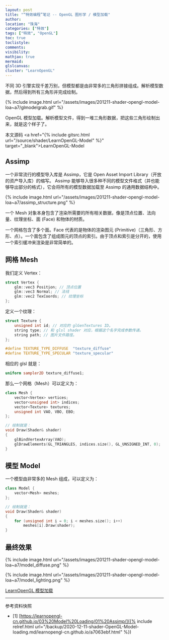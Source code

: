 ```yaml
---
layout: post
title: "“特效编程”笔记 -- OpenGL 图形学 / 模型加载"
author:
location: "珠海"
categories: ["特效"]
tags: ["特效", "OpenGL"]
toc: true
toclistyle:
comments:
visibility:
mathjax: true
mermaid:
glslcanvas:
cluster: "LearnOpenGL"
---
```


不同 3D 引擎实现千差万别，但模型都是由非常多的三角形拼接组成。解析模型数据，然后得到所有三角形并完成绘制。

{% include image.html url="/assets/images/201211-shader-opengl-model-loa~a7/glmodelgrab.gif" %}

OpenGL 模型加载。解析模型文件，得到一堆三角形数据，把这些三角形绘制出来，就是这个样子了。

本文源码 <a href="{% include gitsrc.html url="/source/shader/LearnOpenGL-Model" %}" target="_blank">LearnOpenGL-Model</a>


## Assimp

一个非常流行的模型导入库是 Assimp，它是 Open Asset Import Library（开放的资产导入库）的缩写。
Assimp 能够导入很多种不同的模型文件格式（并也能够导出部分的格式），它会将所有的模型数据加载至 Assimp 的通用数据结构中。

{% include image.html url="/assets/images/201211-shader-opengl-model-loa~a7/assimp_structure.png" %}

一个 Mesh 对象本身包含了渲染所需要的所有相关数据，像是顶点位置、法向量、纹理坐标、面 (Face) 和物体的材质。

一个网格包含了多个面。Face 代表的是物体的渲染图元 (Primitive)（三角形、方形、点）。一个面包含了组成图元的顶点的索引。由于顶点和索引是分开的，使用一个索引缓冲来渲染是非常简单的。


## 网格 Mesh

我们定义 Vertex：

```cpp
struct Vertex {
    glm::vec3 Position; // 顶点位置
    glm::vec3 Normal; // 法线
    glm::vec2 TexCoords; // 纹理坐标
};
```

定义一个纹理：

```cpp
struct Texture {
    unsigned int id; // 对应的 glGenTextures ID。
    string type; // 和 glsl shader 对应，根据这个名字完成参数传递。
    string path; // 图片文件路径。
};

#define TEXTURE_TYPE_DIFFUSE  "texture_diffuse"
#define TEXTURE_TYPE_SPECULAR "texture_specular"
```

相应的 glsl 就是：

```glsl
uniform sampler2D texture_diffuse1;
```

那么一个网格（Mesh）可以定义为：

```cpp
class Mesh {
    vector<Vertex> vertices;
    vector<unsigned int> indices;
    vector<Texture> textures;
    unsigned int VAO, VBO, EBO;
};

// 绘制就是：
void Draw(Shader& shader)
{
    glBindVertexArray(VAO);
    glDrawElements(GL_TRIANGLES, indices.size(), GL_UNSIGNED_INT, 0);
}
```


## 模型 Model

一个模型由非常多的 Mesh 组成，可以定义为：

```cpp
class Model {
    vector<Mesh> meshes;
};

// 绘制就是：
void Draw(Shader& shader)
{
    for (unsigned int i = 0; i < meshes.size(); i++)
        meshes[i].Draw(shader);
}
```


## 最终效果

{% include image.html url="/assets/images/201211-shader-opengl-model-loa~a7/model_diffuse.png" %}

{% include image.html url="/assets/images/201211-shader-opengl-model-loa~a7/model_lighting.png" %}

[LearnOpenGL 模型加载](https://learnopengl-cn.github.io/03%20Model%20Loading/01%20Assimp/)

-----

<font class='ref_snapshot'>参考资料快照</font>

- [1] [https://learnopengl-cn.github.io/03%20Model%20Loading/01%20Assimp/]({% include relref.html url="/backup/2020-12-11-shader-OpenGL-Model-loading.md/learnopengl-cn.github.io/a7063ebf.html" %})
